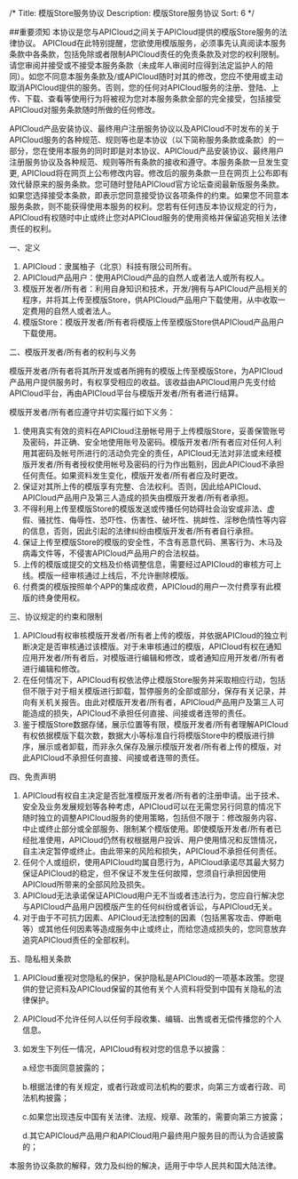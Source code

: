 /*
Title: 模版Store服务协议
Description: 模版Store服务协议
Sort: 6
*/


##重要须知
本协议是您与APICloud之间关于APICloud提供的模版Store服务的法律协议。 APICloud在此特别提醒，您欲使用模版服务，必须事先认真阅读本服务条款中各条款，包括免除或者限制APICloud责任的免责条款及对您的权利限制。请您审阅并接受或不接受本服务条款（未成年人审阅时应得到法定监护人的陪同）。如您不同意本服务条款及/或APICloud随时对其的修改，您应不使用或主动取消APICloud提供的服务。否则，您的任何对APICloud服务的注册、登陆、上传、下载、查看等使用行为将被视为您对本服务条款全部的完全接受，包括接受APICloud对服务条款随时所做的任何修改。

APICloud产品安装协议、最终用户注册服务协议以及APICloud不时发布的关于APICloud服务的各种规范、规则等也是本协议（以下简称服务条款或条款）的一部分，您在使用本服务的同时即是对本协议、APICloud产品安装协议、最终用户注册服务协议及各种规范、规则等所有条款的接收和遵守。本服务条款一旦发生变更, APICloud将在网页上公布修改内容。修改后的服务条款一旦在网页上公布即有效代替原来的服务条款。您可随时登陆APICloud官方论坛查阅最新版服务条款。如果您选择接受本条款，即表示您同意接受协议各项条件的约束。如果您不同意本服务条款，则不能获得使用本服务的权利。您若有任何违反本协议规定的行为，APICloud有权随时中止或终止您对APICloud服务的使用资格并保留追究相关法律责任的权利。

一、定义
1.	APICloud：隶属柚子（北京）科技有限公司所有。
2.	APICloud产品用户：使用APICloud产品的自然人或者法人或所有权人。
3.	模版开发者/所有者：利用自身知识和技术，开发/拥有与APICloud产品相关的程序，并将其上传至模版Store，供APICloud产品用户下载使用，从中收取一定费用的自然人或者法人。
4.	模版Store：模版开发者/所有者将模版上传至模版Store供APICloud产品用户下载使用。


二、模版开发者/所有者的权利与义务

模版开发者/所有者将其所开发或者所拥有的模版上传至模版Store，为APICloud产品用户提供服务时，有权享受相应的收益。该收益由APICloud用户先支付给APICloud平台，再由APICloud平台与模版开发者/所有者进行结算。

模版开发者/所有者应遵守并切实履行如下义务：

1.	使用真实有效的资料在APICloud注册帐号用于上传模版Store，妥善保管账号及密码，并正确、安全地使用账号及密码。模版开发者/所有者应对任何人利用其密码及帐号所进行的活动负完全的责任，APICloud无法对非法或未经模版开发者/所有者授权使用帐号及密码的行为作出甄别，因此APICloud不承担任何责任。如果资料发生变化，模版开发者/所有者应及时更改。
2.	保证对其所上传的模版享有完整、合法权利。否则，因此给APICloud、APICloud产品用户及第三人造成的损失由模版开发者/所有者承担。
3.	不得利用上传至模版Store的模版发送或传播任何妨碍社会治安或非法、虚假、骚扰性、侮辱性、恐吓性、伤害性、破坏性、挑衅性、淫秽色情性等内容的信息，否则，因此引起的法律纠纷由模版开发者/所有者自行承担。
4.	保证上传至模版Store的模版的安全性，不含有恶意代码、黑客行为、木马及病毒文件等，不侵害APICloud产品用户的合法权益。
5.	上传的模版或提交的文档及价格调整信息，需要经过APICloud的审核方可上线。模版一经审核通过上线后，不允许删除模版。
6.	付费类的模版按照单个APP的集成收费，APICloud的用户一次付费享有此模版的终身使用权。


三、协议规定的约束和限制

1.	APICloud有权审核模版开发者/所有者上传的模版，并依据APICloud的独立判断决定是否审核通过该模版。对于未审核通过的模版，APICloud有权在通知应用开发者/所有者后，对模版进行编辑和修改，或者通知应用开发者/所有者进行编辑和修改。
2.	在任何情况下，APICloud有权依法停止模版Store服务并采取相应行动，包括但不限于对于相关模版进行卸载，暂停服务的全部或部分，保存有关记录，并向有关机关报告。由此对模版开发者/所有者，APICloud产品用户及第三人可能造成的损失，APICloud不承担任何直接、间接或者连带的责任。
3.	鉴于模版Store数据存储，展示位置等有限，模版开发者/所有者理解APICloud有权依据模版下载次数，数据大小等标准自行将模版Store中的模版进行排序，展示或者卸载，而非永久保存及展示模版开发者/所有者上传的模版，对此APICloud不承担任何直接、间接或者连带的责任。


四、免责声明

1.	APICloud有权自主决定是否批准模版开发者/所有者的注册申请。出于技术、安全及业务发展规划等各种考虑，APICloud可以在无需您另行同意的情况下随时独立的调整APICloud服务的使用策略，包括但不限于：修改服务内容、中止或终止部分或全部服务、限制某个模版使用。即使模版开发者/所有者已经批准使用，APICloud仍然有权根据用户投诉、用户使用情况和反馈情况，自主决定暂停或终止。由此带来的风险和损失，APICloud不承担任何责任。
2.	任何个人或组织，使用APICloud均属自愿行为，APICloud承诺尽其最大努力保证APICloud的稳定，但不保证不发生任何故障，您须自行承担因使用APICloud所带来的全部风险及损失。
3.	APICloud无法承诺保证APICloud用户无不当或者违法行为，您应自行解决您与APICloud产品用户因模版产生的任何纠纷或者诉讼，与APICloud无关。
4.	对于由于不可抗力因素、APICloud无法控制的因素（包括黑客攻击、停断电等）或其他任何因素等造成服务中止或终止，而给您造成损失的，您同意放弃追究APICloud责任的全部权利。


五、隐私相关条款

1.	APICloud重视对您隐私的保护，保护隐私是APICloud的一项基本政策。您提供的登记资料及APICloud保留的其他有关个人资料将受到中国有关隐私的法律保护。
2.	APICloud不允许任何人以任何手段收集、编辑、出售或者无偿传播您的个人信息。
3.	如发生下列任一情况，APICloud有权对您的信息予以披露：

	a.经您书面同意披露的；
	
	b.根据法律的有关规定，或者行政或司法机构的要求，向第三方或者行政、司法机构披露；

	c.如果您出现违反中国有关法律、法规、规章、政策的，需要向第三方披露；

	d.其它APICloud产品用户和APICloud用户最终用户服务目的而认为合适披露的；

本服务协议条款的解释，效力及纠纷的解决，适用于中华人民共和国大陆法律。
